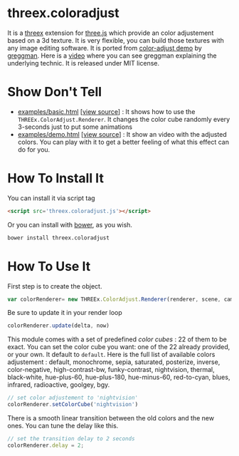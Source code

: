 threex.coloradjust
===================

It is a 
[threex](http://jeromeetienne.github.io/threex/) extension 
for 
[three.js](http://threejs.org)
which provide an color adjustement based on a 3d texture.
It is very flexible, you can build those textures with any image editing software.
It is ported from
[color-adjust demo](http://webglsamples.googlecode.com/hg/color-adjust/color-adjust.html)
by
[greggman](http://greggman.com/).
Here is a [video](http://www.youtube.com/watch?v=rfQ8rKGTVlg#t=25m03s)
where you can see greggman explaining the underlying technic.
It is released under MIT license.

Show Don't Tell
===============
* [examples/basic.html](http://jeromeetienne.github.io/threex.coloradjust/examples/basic.html)
\[[view source](https://github.com/jeromeetienne/threex.coloradjust/blob/master/examples/basic.html)\] :
It shows how to use the ```THREEx.ColorAdjust.Renderer```.
It changes the color cube randomly every 3-seconds just to put some animations
* [examples/demo.html](http://jeromeetienne.github.io/threex.coloradjust/examples/demo.html)
\[[view source](https://github.com/jeromeetienne/threex.coloradjust/blob/master/examples/demo.html)\] :
It show an video with the adjusted colors. 
You can play with it to get a better feeling of what this effect can do for you.

How To Install It
=================

You can install it via script tag

```html
<script src='threex.coloradjust.js'></script>
```

Or you can install with [bower](http://bower.io/), as you wish.

```bash
bower install threex.coloradjust
```

How To Use It
=============

First step is to create the object.

```javascript
var colorRenderer= new THREEx.ColorAdjust.Renderer(renderer, scene, camera);
```

Be sure to update it in your render loop

```javascript
colorRenderer.update(delta, now)
```

This module comes with a set of predefined *color cubes* : 22 of them to be exact.
You can set the color cube you want: one of the 22 already provided, or your own. 
It default to ```default```.
Here is the full list of available colors adjustement : default,
monochrome,
sepia,
saturated,
posterize,
inverse,
color-negative,
high-contrast-bw,
funky-contrast,
nightvision,
thermal,
black-white,
hue-plus-60,
hue-plus-180,
hue-minus-60,
red-to-cyan,
blues,
infrared,
radioactive,
goolgey,
bgy.

```javascript
// set color adjustement to 'nightvision'
colorRenderer.setColorCube('nightvision')
```

There is a smooth linear transition between the old colors and the new ones. 
You can tune the delay like this.
	
```javascript
// set the transition delay to 2 seconds
colorRenderer.delay	= 2;
```

